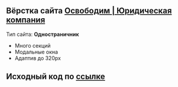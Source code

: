 ## Вёрстка сайта [Освободим | Юридическая компания](https://www.figma.com/file/8URfLAzopjwnINlUlzR6gS/landing?type=design&node-id=0-1&mode=design&t=omxCf2g3uiVY1X48-0)

Тип сайта: **Одностраничник**

- Много секций
- Модальные окна
- Адаптив до 320px

## Исходный код по [ссылке](https://github.com/Lokusok/flowers-source)